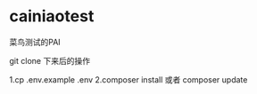 # cainiaotest
菜鸟测试的PAI

git clone 下来后的操作

1.cp .env.example .env
2.composer install 或者 composer update




